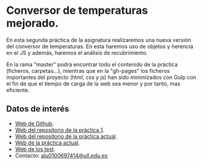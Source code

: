 # Conversor de temperaturas mejorado.

En esta segunda práctica de la asignatura realizaremos una nueva versión del conversor de temperaturas. En esta haremos uso de objetos y herencia en el JS y además, haremos el análisis de recubrimiento.

En la rama "master" podrá encontrar todo el contenido de la práctica (ficheros, carpetas...), mientras que en la "gh-pages" los ficheros importantes del proyecto (html, css y js) han sido minimizados con Gulp con el fin de que el tiempo de carga de la web sea menor y por tanto, mas eficiente.

## Datos de interés

- [Web de Github](http://alu0100697414.github.io/).
- [Web del repositorio de la práctica 1](https://github.com/alu0100697414/pr1_STW/tree/master).
- [Web del repositorio de la práctica actual](https://github.com/alu0100697414/pr2_STW/tree/master).
- [Web de la práctica actual](http://alu0100697414.github.io/pr2_STW/).
- [Web de los test](http://alu0100697414.github.io/pr2_STW/test/index.html).
- Contacto: alu0100697414@ull.edu.es
